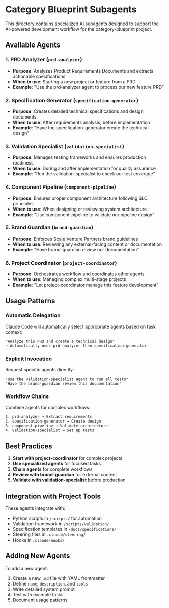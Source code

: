 # Category Blueprint Subagents

This directory contains specialized AI subagents designed to support the AI-powered development workflow for the category-blueprint project.

## Available Agents

### 1. PRD Analyzer (`prd-analyzer`)
- **Purpose**: Analyzes Product Requirements Documents and extracts actionable specifications
- **When to use**: Starting a new project or feature from a PRD
- **Example**: "Use the prd-analyzer agent to process our new feature PRD"

### 2. Specification Generator (`specification-generator`)
- **Purpose**: Creates detailed technical specifications and design documents
- **When to use**: After requirements analysis, before implementation
- **Example**: "Have the specification-generator create the technical design"

### 3. Validation Specialist (`validation-specialist`)
- **Purpose**: Manages testing frameworks and ensures production readiness
- **When to use**: During and after implementation for quality assurance
- **Example**: "Run the validation-specialist to check our test coverage"

### 4. Component Pipeline (`component-pipeline`)
- **Purpose**: Ensures proper component architecture following SLC principles
- **When to use**: When designing or reviewing system architecture
- **Example**: "Use component-pipeline to validate our pipeline design"

### 5. Brand Guardian (`brand-guardian`)
- **Purpose**: Enforces Scale Venture Partners brand guidelines
- **When to use**: Reviewing any external-facing content or documentation
- **Example**: "Have brand-guardian review our documentation"

### 6. Project Coordinator (`project-coordinator`)
- **Purpose**: Orchestrates workflow and coordinates other agents
- **When to use**: Managing complex multi-stage projects
- **Example**: "Let project-coordinator manage this feature development"

## Usage Patterns

### Automatic Delegation
Claude Code will automatically select appropriate agents based on task context:
```
"Analyze this PRD and create a technical design"
→ Automatically uses prd-analyzer then specification-generator
```

### Explicit Invocation
Request specific agents directly:
```
"Use the validation-specialist agent to run all tests"
"Have the brand-guardian review this documentation"
```

### Workflow Chains
Combine agents for complex workflows:
```
1. prd-analyzer → Extract requirements
2. specification-generator → Create design
3. component-pipeline → Validate architecture
4. validation-specialist → Set up tests
```

## Best Practices

1. **Start with project-coordinator** for complex projects
2. **Use specialized agents** for focused tasks
3. **Chain agents** for complete workflows
4. **Review with brand-guardian** for external content
5. **Validate with validation-specialist** before production

## Integration with Project Tools

These agents integrate with:
- Python scripts in `/scripts/` for automation
- Validation framework in `/scripts/validation/`
- Specification templates in `/docs/specifications/`
- Steering files in `.claude/steering/`
- Hooks in `.claude/hooks/`

## Adding New Agents

To add a new agent:
1. Create a new `.md` file with YAML frontmatter
2. Define `name`, `description`, and `tools`
3. Write detailed system prompt
4. Test with example tasks
5. Document usage patterns